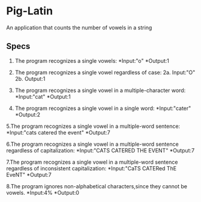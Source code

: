 # Pig-Latin
An application that counts the number of vowels in a string
## Specs
  1.  The program recognizes a single vowels:
     *Input:"o"
    *Output:1

  2.  The program recognizes a single vowel regardless of case:
    2a. Input:"O"
    2b. Output:1

  3.  The program recognizes a single vowel in a multiple-character word:
    *Input:"cat"
    *Output:1

  4. The program recognizes a single vowel in a single word:
    *Input:"cater"
    *Output:2

  5.The program recognizes a single vowel in a multiple-word sentence:
    *Input:"cats catered the event"
    *Output:7

  6.The program recognizes a single vowel in a multiple-word sentence regardless of capitalization:
    *Input:"CATS CATERED THE EVENT"
    *Output:7

  7.The program recognizes a single vowel in a multiple-word sentence regardless of inconsistent capitalization:
    *Input:"CaTS CATERed ThE EveNT"
    *Output:7  

  8.The program ignores non-alphabetical characters,since they cannot be vowels.
    *Input:4%
    *Output:0

